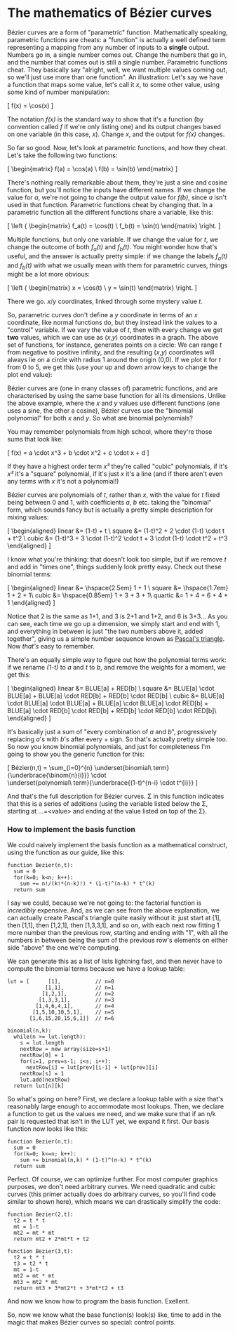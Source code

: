 # The mathematics of Bézier curves

Bézier curves are a form of "parametric" function. Mathematically speaking, parametric functions are cheats: a "function" is actually a well defined term representing a mapping from any number of inputs to a <strong>single</strong> output. Numbers go in, a single number comes out. Change the numbers that go in, and the number that comes out is still a single number. Parametric functions cheat. They basically say "alright, well, we want multiple values coming out, so we'll just use more than one function". An illustration: Let's say we have a function that maps some value, let's call it <i>x</i>, to some other value, using some kind of number manipulation:

\[
  f(x) = \cos(x)
\]

The notation <i>f(x)</i> is the standard way to show that it's a function (by convention called <i>f</i> if we're only listing one) and its output changes based on one variable (in this case, <i>x</i>). Change <i>x</i>, and the output for <i>f(x)</i> changes.

So far so good. Now, let's look at parametric functions, and how they cheat. Let's take the following two functions:

\[
\begin{matrix}
  f(a) = \cos(a) \\
  f(b) = \sin(b)
\end{matrix}
\]

There's nothing really remarkable about them, they're just a sine and cosine function, but you'll notice the inputs have different names. If we change the value for <i>a</i>, we're not going to change the output value for <i>f(b)</i>, since <i>a</i> isn't used in that function. Parametric functions cheat by changing that. In a parametric function all the different functions share a variable, like this:

\[
\left \{ \begin{matrix}
  f_a(t) = \cos(t) \\
  f_b(t) = \sin(t)
\end{matrix} \right.
\]

Multiple functions, but only one variable. If we change the value for <i>t</i>, we change the outcome of both <i>f<sub>a</sub>(t)</i> and <i>f<sub>b</sub>(t)</i>. You might wonder how that's useful, and the answer is actually pretty simple: if we change the labels <i>f<sub>a</sub>(t)</i> and <i>f<sub>b</sub>(t)</i> with what we usually mean with them for parametric curves, things might be a lot more obvious:

\[
\left \{ \begin{matrix}
  x = \cos(t) \\
  y = \sin(t)
\end{matrix} \right.
\]

There we go. <i>x</i>/<i>y</i> coordinates, linked through some mystery value <i>t</i>.

So, parametric curves don't define a <i>y</i> coordinate in terms of an <i>x</i> coordinate, like normal functions do, but they instead link the values to a "control" variable. If we vary the value of <i>t</i>, then with every change we get <strong>two</strong> values, which we can use as (<i>x</i>,<i>y</i>) coordinates in a graph. The above set of functions, for instance, generates points on a circle: We can range <i>t</i> from negative to positive infinity, and the resulting (<i>x</i>,<i>y</i>) coordinates will always lie on a circle with radius 1 around the origin (0,0). If we plot it for <i>t</i> from 0 to 5, we get this (use your up and down arrow keys to change the plot end value):

<Graphic title="A (partial) circle: x=sin(t), y=cos(t)" static={true} setup={this.setup} draw={this.draw} onKeyDown={this.props.onKeyDown}/>

Bézier curves are (one in many classes of) parametric functions, and are characterised by using the same base function for all its dimensions. Unlike the above example, where the <i>x</i> and <i>y</i> values use different functions (one uses a sine, the other a cosine), Bézier curves use the "binomial polynomial" for both <i>x</i> and <i>y</i>. So what are binomial polynomials?

You may remember polynomials from high school, where they're those sums that look like:

\[
  f(x) = a \cdot x^3 + b \cdot x^2 + c \cdot x + d
\]

If they have a highest order term <i>x³</i> they're called "cubic" polynomials, if it's <i>x²</i> it's a "square" polynomial, if it's just <i>x</i> it's a line (and if there aren't even any terms with <i>x</i> it's not a polynomial!)

Bézier curves are polynomials of <i>t</i>, rather than <i>x</i>, with the value for <i>t</i> fixed being between 0 and 1, with coefficients <i>a</i>, <i>b</i> etc. taking the "binomial" form, which sounds fancy but is actually a pretty simple description for mixing values:

\[
\begin{aligned}
  linear &= (1-t) + t \\
  square &= (1-t)^2 + 2 \cdot (1-t) \cdot t + t^2 \\
  cubic &= (1-t)^3 + 3 \cdot (1-t)^2 \cdot t + 3 \cdot (1-t) \cdot t^2 + t^3
\end{aligned}
\]

I know what you're thinking: that doesn't look too simple, but if we remove <i>t</i> and add in "times one", things suddenly look pretty easy. Check out these binomial terms:

\[
\begin{aligned}
  linear &= \hspace{2.5em} 1 + 1 \\
  square &= \hspace{1.7em} 1 + 2 + 1\\
  cubic &= \hspace{0.85em} 1 + 3 + 3 + 1\\
  quartic &= 1 + 4 + 6 + 4 + 1
\end{aligned}
\]

Notice that 2 is the same as 1+1, and 3 is 2+1 and 1+2, and 6 is 3+3... As you can see, each time we go up a dimension, we simply start and end with 1, and everything in between is just "the two numbers above it, added together", giving us a simple number sequence known as [Pascal's triangle](https://en.wikipedia.org/wiki/Pascal%27s_triangle). Now <i>that's</i> easy to remember.

There's an equally simple way to figure out how the polynomial terms work: if we rename <i>(1-t)</i> to <i>a</i> and <i>t</i> to <i>b</i>, and remove the weights for a moment, we get this:

\[
\begin{aligned}
  linear &= BLUE[a] + RED[b] \\
  square &= BLUE[a] \cdot BLUE[a] + BLUE[a] \cdot RED[b] + RED[b] \cdot RED[b] \\
  cubic &= BLUE[a] \cdot BLUE[a] \cdot BLUE[a] + BLUE[a] \cdot BLUE[a] \cdot RED[b] + BLUE[a] \cdot RED[b] \cdot RED[b] + RED[b] \cdot RED[b] \cdot RED[b]\\
\end{aligned}
\]

It's basically just a sum of "every combination of <i>a</i> and <i>b</i>", progressively replacing <i>a</i>'s with <i>b</i>'s after every + sign. So that's actually pretty simple too. So now you know binomial polynomials, and just for completeness I'm going to show you the generic function for this:

\[
  Bézier(n,t) = \sum_{i=0}^{n}
                \underset{binomial\ term}{\underbrace{\binom{n}{i}}}
                \cdot\
                \underset{polynomial\ term}{\underbrace{(1-t)^{n-i} \cdot t^{i}}}
\]

And that's the full description for Bézier curves. Σ in this function indicates that this is a series of additions (using the variable listed below the Σ, starting at ...=&lt;value&gt; and ending at the value listed on top of the Σ).

<div className="howtocode">

### How to implement the basis function

We could naively implement the basis function as a mathematical construct, using the function as our guide, like this:

```
function Bezier(n,t):
  sum = 0
  for(k=0; k<n; k++):
    sum += n!/(k!*(n-k)!) * (1-t)^(n-k) * t^(k)
  return sum
```

I say we could, because we're not going to: the factorial function is *incredibly* expensive. And, as we can see from the above explanation, we can actually create Pascal's triangle quite easily without it: just start at [1], then [1,1], then [1,2,1], then [1,3,3,1], and so on, with each next row fitting 1 more number than the previous row, starting and ending with "1", with all the numbers in between being the sum of the previous row's elements on either side "above" the one we're computing.

We can generate this as a list of lists lightning fast, and then never have to compute the binomial terms because we have a lookup table:

```
lut = [      [1],           // n=0
            [1,1],          // n=1
           [1,2,1],         // n=2
          [1,3,3,1],        // n=3
         [1,4,6,4,1],       // n=4
        [1,5,10,10,5,1],    // n=5
       [1,6,15,20,15,6,1]]  // n=6

binomial(n,k):
  while(n >= lut.length):
    s = lut.length
    nextRow = new array(size=s+1)
    nextRow[0] = 1
    for(i=1, prev=s-1; i<s; i++):
      nextRow[i] = lut[prev][i-1] + lut[prev][i]
    nextRow[s] = 1
    lut.add(nextRow)
  return lut[n][k]
```

So what's going on here? First, we declare a lookup table with a size that's reasonably large enough to accommodate most lookups. Then, we declare a function to get us the values we need, and we make sure that if an n/k pair is requested that isn't in the LUT yet, we expand it first. Our basis function now looks like this:

```
function Bezier(n,t):
  sum = 0
  for(k=0; k<=n; k++):
    sum += binomial(n,k) * (1-t)^(n-k) * t^(k)
  return sum
```

Perfect. Of course, we can optimize further. For most computer graphics purposes, we don't need arbitrary curves. We need quadratic and  cubic curves (this primer actually does do arbitrary curves, so you'll find code similar to shown here), which means we can drastically simplify the code:

```
function Bezier(2,t):
  t2 = t * t
  mt = 1-t
  mt2 = mt * mt
  return mt2 + 2*mt*t + t2

function Bezier(3,t):
  t2 = t * t
  t3 = t2 * t
  mt = 1-t
  mt2 = mt * mt
  mt3 = mt2 * mt
  return mt3 + 3*mt2*t + 3*mt*t2 + t3
```

And now we know how to program the basis function. Exellent.

</div>

So, now we know what the base function(s) look(s) like, time to add in the magic that makes Bézier curves so special: control points.
